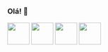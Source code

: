 ### Olá! 👋

<img style="height:50px;width:50px" src="https://cdn.jsdelivr.net/gh/devicons/devicon/icons/java/java-original-wordmark.svg" /> <img style="height:50px;width:50px" src="https://cdn.jsdelivr.net/gh/devicons/devicon/icons/css3/css3-original.svg" /> <img style="height:50px;width:50px" src="https://cdn.jsdelivr.net/gh/devicons/devicon/icons/html5/html5-original.svg" /> <img style="height:50px;width:50px" src="https://cdn.jsdelivr.net/gh/devicons/devicon/icons/javascript/javascript-original.svg" /> 
          

<!--
**luan004/luan004** is a ✨ _special_ ✨ repository because its `README.md` (this file) appears on your GitHub profile.

Here are some ideas to get you started:

- 🔭 I’m currently working on ...
- 🌱 I’m currently learning ...
- 👯 I’m looking to collaborate on ...
- 🤔 I’m looking for help with ...
- 💬 Ask me about ...
- 📫 How to reach me: ...
- 😄 Pronouns: ...
- ⚡ Fun fact: ...
-->
